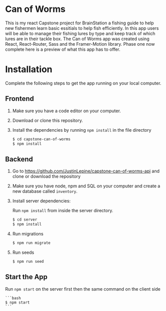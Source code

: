 # Can of Worms

This is my react Capstone project for BrainStation a fishing guide to help new fishermen learn basic essitials to help fish efficiently. In this app users will be able to manage their fishing lures by type and keep track of which lures are in their tackle box. The Can of Worms app was created using React, React-Router, Sass and the Framer-Motion library. Phase one now complete here is a preview of what this app has to offer.

# Installation

Complete the following steps to get the app running on your local computer.

## Frontend

1. Make sure you have a code editor on your computer.

2. Download or clone this repository.

3. Install the dependencies by running `npm install` in the file directory

    ```bash
    $ cd capstone-can-of-worms
    $ npm install
    ```

## Backend

1. Go to https://github.com/JustinLepine/capstone-can-of-worms-api and clone or download the repository

2. Make sure you have node, npm and SQL on your computer and create a new database called `inventory`.

3. Install server dependencies:  
   
   Run `npm install` from inside the server directory.
   ```bash    
   $ cd server
   $ npm install
   ```
4. Run migrations
   ```bash
   $ npm run migrate
   ```
5. Run seeds
   ```bash
   $ npm run seed
   ```

## Start the App

Run `npm start` on the server first then the same command on the client side

    ```bash
    $ npm start
    ```